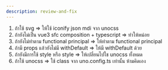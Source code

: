 ```yaml
---
description: review-and-fix
---
```


1. ถ้าใช้ svg => ให้ใช้ iconify json mdi จาก unocss
2. ถ้ายังไม่เป็น vue3 sfc composition + typescript => ทำให้หน่อย
3. ถ้ายังไม่ทำตาม functional principal => ให้ทำตาม functional principal
4. ถ้ามี props แล้วยังไม่มี withDefault => ให้มี withDefault ด้วย
5. ถ้ายังมีการใช้ style หรือ style => ให้เปลี่ยนไปใช unocss ทั้งหมด
6. ถ้าใช้ unocss => ใช้ class จาก uno.config.ts เท่านั้น ห้ามคิดเอง